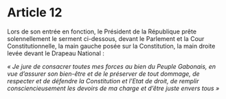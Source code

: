 # Article 12

Lors de son entrée en fonction, le Président de la République prête solennellement le serment ci-dessous, devant le Parlement et la Cour Constitutionnelle, la main gauche posée sur la Constitution, la main droite levée devant le Drapeau National : 

*« Je jure de consacrer toutes mes forces au bien du Peuple Gabonais, en vue d’assurer son bien-être et de le préserver de tout dommage, de respecter et de défendre la Constitution et l’Etat de droit, de remplir consciencieusement les devoirs de ma charge et d’être juste envers tous »*